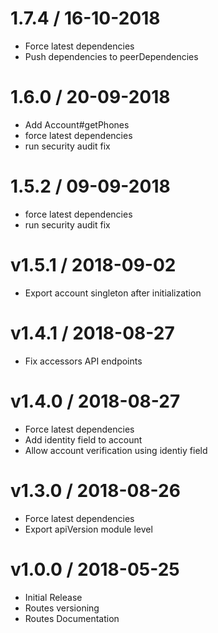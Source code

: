 # 1.7.4 / 16-10-2018
- Force latest dependencies
- Push dependencies to peerDependencies

# 1.6.0 / 20-09-2018
- Add Account#getPhones
- force latest dependencies
- run security audit fix

# 1.5.2 / 09-09-2018
- force latest dependencies
- run security audit fix

# v1.5.1 / 2018-09-02
- Export account singleton after initialization

# v1.4.1 / 2018-08-27
- Fix accessors API endpoints 

# v1.4.0 / 2018-08-27
- Force latest dependencies
- Add identity field to account
- Allow account verification using identiy field

# v1.3.0 / 2018-08-26
- Force latest dependencies
- Export apiVersion module level

# v1.0.0 / 2018-05-25

- Initial Release
- Routes versioning
- Routes Documentation
